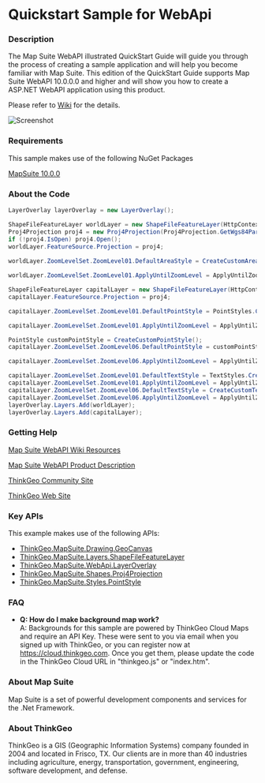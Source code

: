 # Quickstart Sample for WebApi

### Description
The Map Suite WebAPI illustrated QuickStart Guide will guide you through the process of creating a sample application and will help you become familiar with Map Suite. This edition of the QuickStart Guide supports Map Suite WebAPI 10.0.0.0 and higher and will show you how to create a ASP.NET WebAPI application using this product.

Please refer to [Wiki](http://wiki.thinkgeo.com/wiki/map_suite_web_for_webapi) for the details.

![Screenshot](https://github.com/ThinkGeo/QuickstartSample-ForWebApi/blob/master/Screenshot.PNG)

### Requirements
This sample makes use of the following NuGet Packages

[MapSuite 10.0.0](https://www.nuget.org/packages?q=ThinkGeo)

### About the Code
```csharp
LayerOverlay layerOverlay = new LayerOverlay();

ShapeFileFeatureLayer worldLayer = new ShapeFileFeatureLayer(HttpContext.Current.Server.MapPath(@"~/App_Data/cntry02.shp"));
Proj4Projection proj4 = new Proj4Projection(Proj4Projection.GetWgs84ParametersString(), Proj4Projection.GetSphericalMercatorParametersString());
if (!proj4.IsOpen) proj4.Open();
worldLayer.FeatureSource.Projection = proj4;
 
worldLayer.ZoomLevelSet.ZoomLevel01.DefaultAreaStyle = CreateCustomAreaStyle();

worldLayer.ZoomLevelSet.ZoomLevel01.ApplyUntilZoomLevel = ApplyUntilZoomLevel.Level20;

ShapeFileFeatureLayer capitalLayer = new ShapeFileFeatureLayer(HttpContext.Current.Server.MapPath("~/App_Data/capital.shp"));
capitalLayer.FeatureSource.Projection = proj4;

capitalLayer.ZoomLevelSet.ZoomLevel01.DefaultPointStyle = PointStyles.CreateSimpleCircleStyle(GeoColor.StandardColors.White, 7, GeoColor.StandardColors.Brown);

capitalLayer.ZoomLevelSet.ZoomLevel01.ApplyUntilZoomLevel = ApplyUntilZoomLevel.Level05;

PointStyle customPointStyle = CreateCustomPointStyle();
capitalLayer.ZoomLevelSet.ZoomLevel06.DefaultPointStyle = customPointStyle;

capitalLayer.ZoomLevelSet.ZoomLevel06.ApplyUntilZoomLevel = ApplyUntilZoomLevel.Level20;

capitalLayer.ZoomLevelSet.ZoomLevel01.DefaultTextStyle = TextStyles.CreateSimpleTextStyle("CITY_NAME", "Arial", 8, DrawingFontStyles.Italic, GeoColor.StandardColors.Black, 3, 3);
capitalLayer.ZoomLevelSet.ZoomLevel01.ApplyUntilZoomLevel = ApplyUntilZoomLevel.Level05;
capitalLayer.ZoomLevelSet.ZoomLevel06.DefaultTextStyle = CreateCustomTextStyle("CITY_NAME");
capitalLayer.ZoomLevelSet.ZoomLevel06.ApplyUntilZoomLevel = ApplyUntilZoomLevel.Level20;
layerOverlay.Layers.Add(worldLayer);
layerOverlay.Layers.Add(capitalLayer);
```
### Getting Help

[Map Suite WebAPI Wiki Resources](http://wiki.thinkgeo.com/wiki/map_suite_web_for_webapi)

[Map Suite WebAPI Product Description](https://thinkgeo.com/ui-controls#web-platforms)

[ThinkGeo Community Site](http://community.thinkgeo.com/)

[ThinkGeo Web Site](http://www.thinkgeo.com)

### Key APIs
This example makes use of the following APIs:

- [ThinkGeo.MapSuite.Drawing.GeoCanvas](http://wiki.thinkgeo.com/wiki/api/thinkgeo.mapsuite.drawing.geocanvas)
- [ThinkGeo.MapSuite.Layers.ShapeFileFeatureLayer](http://wiki.thinkgeo.com/wiki/api/thinkgeo.mapsuite.layers.shapefilefeaturelayer)
- [ThinkGeo.MapSuite.WebApi.LayerOverlay](http://wiki.thinkgeo.com/wiki/api/thinkgeo.mapsuite.webapi.layeroverlay)
- [ThinkGeo.MapSuite.Shapes.Proj4Projection](http://wiki.thinkgeo.com/wiki/api/thinkgeo.mapsuite.shapes.proj4projection)
- [ThinkGeo.MapSuite.Styles.PointStyle](http://wiki.thinkgeo.com/wiki/api/thinkgeo.mapsuite.styles.pointstyle)

### FAQ
- __Q: How do I make background map work?__  
A: Backgrounds for this sample are powered by ThinkGeo Cloud Maps and require an API Key. These were sent to you via email when you signed up with ThinkGeo, or you can register now at https://cloud.thinkgeo.com. Once you get them, please update the code in the ThinkGeo Cloud URL in "thinkgeo.js" or "index.htm". 

### About Map Suite
Map Suite is a set of powerful development components and services for the .Net Framework.

### About ThinkGeo
ThinkGeo is a GIS (Geographic Information Systems) company founded in 2004 and located in Frisco, TX. Our clients are in more than 40 industries including agriculture, energy, transportation, government, engineering, software development, and defense.
